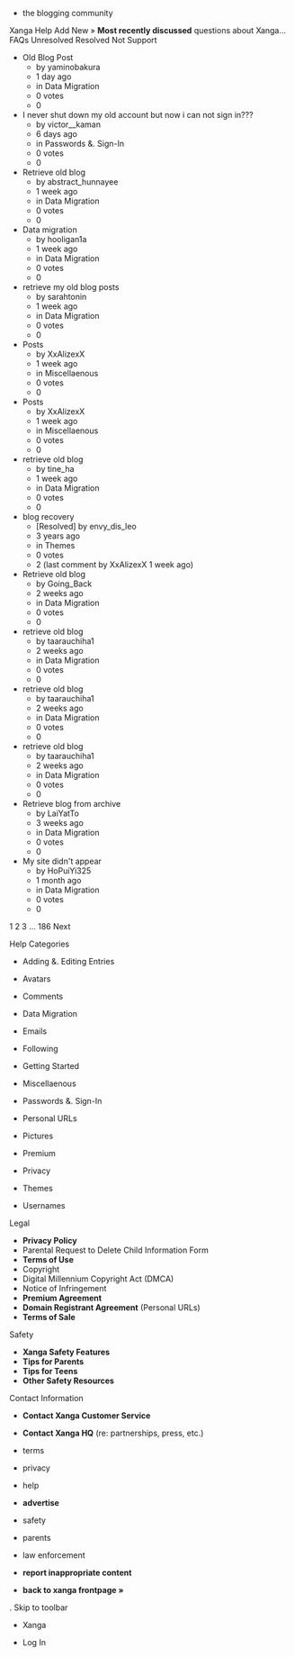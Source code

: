 *   the blogging community

Xanga Help Add New » **Most recently discussed** questions about Xanga… FAQs Unresolved Resolved Not Support

*   Old Blog Post
    *   by yaminobakura
    *   1 day ago
    *   in Data Migration
    *   0 votes
    *   0
*   I never shut down my old account but now i can not sign in???
    *   by victor\_\_kaman
    *   6 days ago
    *   in Passwords &. Sign-In
    *   0 votes
    *   0
*   Retrieve old blog
    *   by abstract\_hunnayee
    *   1 week ago
    *   in Data Migration
    *   0 votes
    *   0
*   Data migration
    *   by hooligan1a
    *   1 week ago
    *   in Data Migration
    *   0 votes
    *   0
*   retrieve my old blog posts
    *   by sarahtonin
    *   1 week ago
    *   in Data Migration
    *   0 votes
    *   0
*   Posts
    *   by XxAlizexX
    *   1 week ago
    *   in Miscellaenous
    *   0 votes
    *   0
*   Posts
    *   by XxAlizexX
    *   1 week ago
    *   in Miscellaenous
    *   0 votes
    *   0
*   retrieve old blog
    *   by tine\_ha
    *   1 week ago
    *   in Data Migration
    *   0 votes
    *   0
*   blog recovery
    *   \[Resolved\] by envy\_dis\_leo
    *   3 years ago
    *   in Themes
    *   0 votes
    *   2 (last comment by XxAlizexX 1 week ago)
*   Retrieve old blog
    *   by Going\_Back
    *   2 weeks ago
    *   in Data Migration
    *   0 votes
    *   0
*   retrieve old blog
    *   by taarauchiha1
    *   2 weeks ago
    *   in Data Migration
    *   0 votes
    *   0
*   retrieve old blog
    *   by taarauchiha1
    *   2 weeks ago
    *   in Data Migration
    *   0 votes
    *   0
*   retrieve old blog
    *   by taarauchiha1
    *   2 weeks ago
    *   in Data Migration
    *   0 votes
    *   0
*   Retrieve blog from archive
    *   by LaiYatTo
    *   3 weeks ago
    *   in Data Migration
    *   0 votes
    *   0
*   My site didn't appear
    *   by HoPuiYi325
    *   1 month ago
    *   in Data Migration
    *   0 votes
    *   0

1 2 3 ... 186 Next

Help Categories

*   Adding &. Editing Entries
*   Avatars
*   Comments
*   Data Migration
*   Emails
*   Following
*   Getting Started
*   Miscellaenous

*   Passwords &. Sign-In
*   Personal URLs
*   Pictures
*   Premium
*   Privacy
*   Themes
*   Usernames

Legal

*   **Privacy Policy**
*   Parental Request to Delete Child Information Form
*   **Terms of Use**
*   Copyright
*   Digital Millennium Copyright Act (DMCA)
*   Notice of Infringement
*   **Premium Agreement**
*   **Domain Registrant Agreement** (Personal URLs)
*   **Terms of Sale**

Safety

*   **Xanga Safety Features**
*   **Tips for Parents**
*   **Tips for Teens**
*   **Other Safety Resources**

Contact Information

*   **Contact Xanga Customer Service**
*   **Contact Xanga HQ** (re: partnerships, press, etc.)

*   terms
*   privacy
*   help
*   **advertise**

*   safety
*   parents
*   law enforcement
*   **report inappropriate content**

*   **back to xanga frontpage »**

<img src="http://pixel.quantserve.com/pixel/p-87h-iNOVooym2.gif" style="display: none" height="1" width="1" alt="Quantcast"/>. Skip to toolbar

*   Xanga

*   Log In